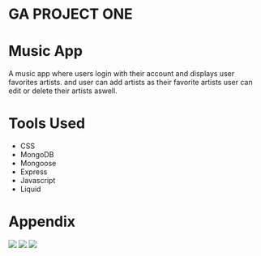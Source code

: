 
# GA PROJECT ONE

# Music App

A music app where users login with their account and displays user favorites artists. and user can add artists  as their favorite artists user can edit or delete their artists aswell.

# Tools Used


- CSS
- MongoDB
- Mongoose
- Express
- Javascript
- Liquid

# Appendix



![](https://i.imgur.com/E5F9rpw.jpg)
![](https://i.imgur.com/RXQEMCF.jpg)
![](https://i.imgur.com/nu5ASHd.jpg)

